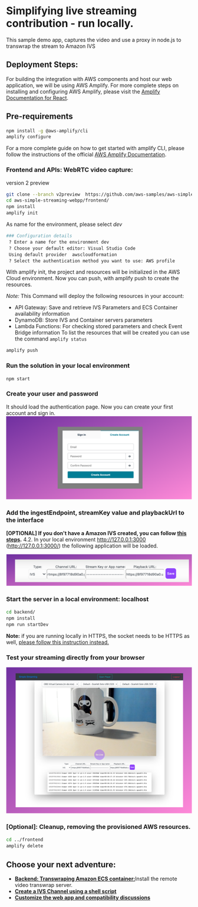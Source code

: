 # Simplifying live streaming contribution - run locally.

This sample demo app, captures the video and use a proxy in node.js to transwrap the stream to  Amazon IVS

## Deployment Steps:

For building the integration with AWS components and host our web application, we will be using AWS Amplify. For more complete steps on installing and configuring AWS Amplify, please visit the [Amplify Documentation for React](https://docs.amplify.aws/start/getting-started/installation/q/integration/react#option-2-follow-the-instructions).

## Pre-requirements

```sh
npm install -g @aws-amplify/cli
amplify configure
```

For a more complete guide on how to get started with amplify CLI, please follow the instructions of the official [AWS Amplify Documentation](https://docs.amplify.aws/cli/start/install/#install-the-amplify-cli). 

### Frontend and APIs: WebRTC video capture:
version 2 preview

```sh
git clone --branch v2preview  https://github.com/aws-samples/aws-simple-streaming-webapp.git
cd aws-simple-streaming-webpp/frontend/
npm install
amplify init
```

As name for the environment, please select *dev*

```sh 
### Configuration details
 ? Enter a name for the environment dev
 ? Choose your default editor: Visual Studio Code
 Using default provider  awscloudformation
 ? Select the authentication method you want to use: AWS profile
```

With amplify init, the project and resources will be initialized in the AWS Cloud environment.
Now you can push, with amplify push to create the resources.

*Note:* This Command will deploy the following resources in your account:
* API Gateway: Save and retrieve IVS Parameters and ECS Container availability information
* DynamoDB: Store IVS and Container servers parameters
* Lambda Functions: For checking stored parameters and check Event Bridge information 
To list the resources that will be created you can use the command ```amplify status```

```sh
amplify push
```

### Run the solution in your local environment

```sh
npm start
```

### Create your user and password

It should load the authentication page. Now you can create your first account and sign in.
<img src="../doc/auth01.png" alt="Application Auth" />

### Add the ingestEndpoint, streamKey value and playbackUrl to the interface
**[OPTIONAL] If you don't have a Amazon IVS created, you can follow [this steps](link).**
4.2. In your local environment http://127.0.0.1:3000 (http://127.0.0.1:3000/) the following application will be loaded.

<img src="../doc/saveivs.png" alt="Application Save" />

### Start the server in a local environment: localhost

```sh
cd backend/
npm install
npm run startDev
```
**Note:** if you are running locally in HTTPS, the socket needs to be HTTPS as well, [please follow this instruction instead.](../backend/README_HTTPS.md)

### Test your streaming directly from your browser

<img src="../doc/app01.png" alt="Application" />

### [Optional]: Cleanup, removing the provisioned AWS resources. 

```sh 
cd ../frontend
amplify delete
```

## Choose your next adventure:
* [**Backend: Transwraping Amazon ECS container:**](/backend/README.md)Install  the remote video transwrap server.
* [**Create a IVS Channel using a shell script**](/backend/CREATEIVS.md)
* [**Customize the web app and compatibility discussions**](BROWSER.md)
